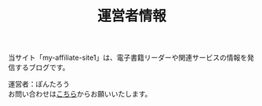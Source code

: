 ﻿---
title: "運営者情報"
draft: false
---

当サイト「my-affiliate-site1」は、電子書籍リーダーや関連サービスの情報を発信するブログです。  

運営者：ぽんたろう  
お問い合わせは[こちら](/contact/)からお願いいたします。
